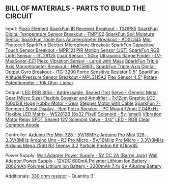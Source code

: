 BILL OF MATERIALS - PARTS TO BUILD THE CIRCUIT
----------------------------------------------
Input:
[Piezo Element](https://www.sparkfun.com/products/10293)
[SparkFun IR Receiver Breakout - TSOP85](https://www.sparkfun.com/products/8554)
[SparkFun Digital Temperature Sensor Breakout - TMP102](https://www.sparkfun.com/products/11931)
[SparkFun Soil Moisture Sensor](https://www.sparkfun.com/products/13322)
[SparkFun Triple Axis Accelerometer Breakout - ADXL345](https://www.sparkfun.com/products/9836)
[Mini Photocell](https://www.sparkfun.com/products/9088)
[SparkFun Electret Microphone Breakout](https://www.sparkfun.com/products/9964)
[SparkFun Capacitive Touch Sensor Breakout - MPR121](https://www.sparkfun.com/products/9695)
[PIR Motion Sensor (JST)](https://www.sparkfun.com/products/13285)
[SparkFun RGB Light Sensor - ISL29125](https://www.sparkfun.com/products/12829)
[Load Sensor - 50kg](https://www.sparkfun.com/products/10245)
[Ultrasonic Range Finder - LV-MaxSonar-EZ1](https://www.sparkfun.com/products/639)
[Piezo Vibration Sensor - Large with Mass](https://www.sparkfun.com/products/9197)
[SparkFun Triple Axis Magnetometer Breakout - HMC5883L](https://www.sparkfun.com/products/10530)
[SparkFun Triple-Axis Digital-Output Gyro Breakout - ITG-3200](https://www.sparkfun.com/products/11977)
[Force Sensitive Resistor 0.5"](https://www.sparkfun.com/products/9375)
[SparkFun Altitude/Pressure Sensor Breakout - MPL3115A2](https://www.sparkfun.com/products/11084)
[Flex Sensor 4.5"](https://www.sparkfun.com/products/8606)
[Rotary Potentiometer - 10k Ohm, Linear](https://www.sparkfun.com/products/9939)

Output:
[LED RGB Strip - Addressable, Sealed (1m)](https://www.sparkfun.com/products/12027)
[Servo - Generic Metal Gear (Micro Size)](https://www.sparkfun.com/products/10333)
[Flexible Speaker and Amplifier - 7x12cm](https://www.sparkfun.com/products/12723)
[Graphic LCD 160x128 Huge](https://www.sparkfun.com/products/8799)
[Hobby Motor - Gear](https://www.sparkfun.com/products/11696)
[Stepper Motor with Cable](https://www.sparkfun.com/products/9238)
[SparkFun 7-Segment Serial Display - Red](https://www.sparkfun.com/products/11441)
[Piezo Speaker - PC Mount 12mm 2.048kHz](https://www.sparkfun.com/products/7950)
[Flexible LED Matrix - WS2812B (8x32 Pixel)](https://www.sparkfun.com/products/13304)
[Solenoid - 5v (small)](https://www.sparkfun.com/products/11015)
[Vibration Motor](https://www.sparkfun.com/products/8449)
[Relay SPDT Sealed](https://www.sparkfun.com/products/100)
[12V Solenoid Valve - 3/4"](https://www.sparkfun.com/products/10456?_ga=1.191796521.287856586.1404736557)
[LED - RGB Clear Common Anode](https://www.sparkfun.com/products/10820)

Controller:
[Arduino Pro Mini 328 - 5V/16MHz](https://www.sparkfun.com/products/11113)
[Arduino Pro Mini 328 - 3.3V/8MHz](https://www.sparkfun.com/products/11114)
[Arduino Uno - R3](https://www.sparkfun.com/products/11021)
[Pro Micro - 5V/16MHz](https://www.sparkfun.com/products/12640)
[Pro Micro - 3.3V/8MHz](https://www.sparkfun.com/products/12587)
[Arduino Mega 2560 R3](https://www.sparkfun.com/products/11061)
[Teensy 3.2](https://www.sparkfun.com/products/13736)
[Particle Photon Kit](https://www.sparkfun.com/products/13345)
[ATtiny85](https://www.sparkfun.com/products/9378)

Power Supply:
[Wall Adapter Power Supply - 5V DC 2A (Barrel Jack)](https://www.sparkfun.com/products/12889)
[Wall Adapter Power Supply - 12VDC 600mA](https://www.sparkfun.com/products/9442)
[Polymer Lithium Ion Battery - 2000mAh](https://www.sparkfun.com/products/8483)
[Polymer Lithium Ion Battery - 2200mAh 7.4v](https://www.sparkfun.com/products/11856)
[9V Alkaline Battery](https://www.sparkfun.com/products/10218)

Additionals:
[330 ohm resistor](https://www.sparkfun.com/products/8377) - Quantity:3

